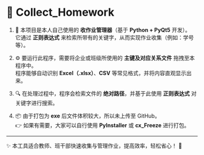 # 📂 Collect_Homework  

1. 📌 本项目是本人自己使用的 **收作业管理器**（基于 **Python + PyQt5** 开发）。  
   它通过 **正则表达式** 来检索所带有的关键字，从而实现作业收集（例如：学号等）。  

2. ⚙️ 要运行此程序，需要将企业或班级所使用的 **主键及对应关系文件** 拖拽至本程序中。  
   程序能够自动识别 **Excel（.xlsx）**、**CSV** 等常见格式，并将内容直观显示出来。  

3. 🔍 在处理过程中，程序会检索文件的 **绝对路径**，并基于此使用 **正则表达式** 对关键字进行搜索。  

4. 📦 由于打包为 **exe** 后文件体积较大，所以未上传至 GitHub。  
   👉 如果有需要，大家可以自行使用 **PyInstaller** 或 **cx_Freeze** 进行打包。  

---

✨ 本工具适合教师、班干部快速收集与管理作业，提高效率，轻松省心！ 🚀
